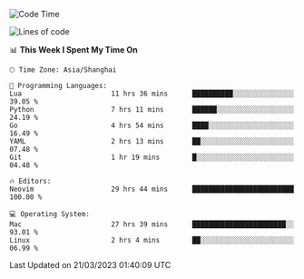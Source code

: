 <!--START_SECTION:waka-->
![Code Time](http://img.shields.io/badge/Code%20Time-1%2C232%20hrs%2029%20mins-blue)

![Lines of code](https://img.shields.io/badge/From%20Hello%20World%20I%27ve%20Written-106.7%20thousand%20lines%20of%20code-blue)

📊 **This Week I Spent My Time On** 

```text
🕑︎ Time Zone: Asia/Shanghai

💬 Programming Languages: 
Lua                      11 hrs 36 mins      ██████████░░░░░░░░░░░░░░░   39.05 % 
Python                   7 hrs 11 mins       ██████░░░░░░░░░░░░░░░░░░░   24.19 % 
Go                       4 hrs 54 mins       ████░░░░░░░░░░░░░░░░░░░░░   16.49 % 
YAML                     2 hrs 13 mins       ██░░░░░░░░░░░░░░░░░░░░░░░   07.48 % 
Git                      1 hr 19 mins        █░░░░░░░░░░░░░░░░░░░░░░░░   04.48 % 

🔥 Editors: 
Neovim                   29 hrs 44 mins      █████████████████████████   100.00 % 

💻 Operating System: 
Mac                      27 hrs 39 mins      ███████████████████████░░   93.01 % 
Linux                    2 hrs 4 mins        ██░░░░░░░░░░░░░░░░░░░░░░░   06.99 % 
```


 Last Updated on 21/03/2023 01:40:09 UTC
<!--END_SECTION:waka-->
